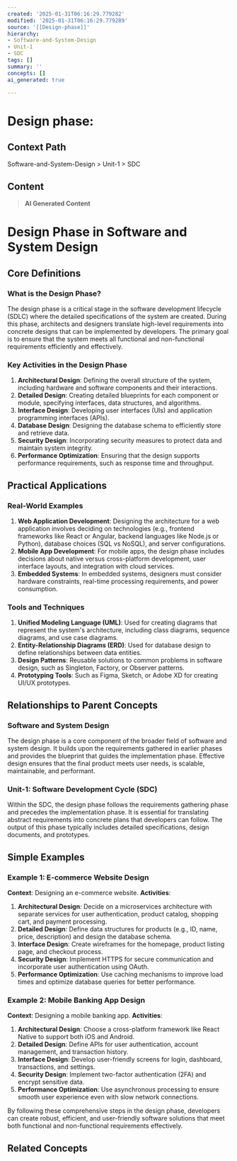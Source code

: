 ```yaml
---
created: '2025-01-31T06:16:29.779282'
modified: '2025-01-31T06:16:29.779289'
source: '[[Design-phase]]'
hierarchy:
- Software-and-System-Design
- Unit-1
- SDC
tags: []
summary: ''
concepts: []
ai_generated: true

---
```


# Design phase:

## Context Path
Software-and-System-Design > Unit-1 > SDC

## Content
> **AI Generated Content**
 # Design Phase in Software and System Design

## Core Definitions

### What is the Design Phase?
The design phase is a critical stage in the software development lifecycle (SDLC) where the detailed specifications of the system are created. During this phase, architects and designers translate high-level requirements into concrete designs that can be implemented by developers. The primary goal is to ensure that the system meets all functional and non-functional requirements efficiently and effectively.

### Key Activities in the Design Phase
1. **Architectural Design**: Defining the overall structure of the system, including hardware and software components and their interactions.
2. **Detailed Design**: Creating detailed blueprints for each component or module, specifying interfaces, data structures, and algorithms.
3. **Interface Design**: Developing user interfaces (UIs) and application programming interfaces (APIs).
4. **Database Design**: Designing the database schema to efficiently store and retrieve data.
5. **Security Design**: Incorporating security measures to protect data and maintain system integrity.
6. **Performance Optimization**: Ensuring that the design supports performance requirements, such as response time and throughput.

## Practical Applications

### Real-World Examples
1. **Web Application Development**: Designing the architecture for a web application involves deciding on technologies (e.g., frontend frameworks like React or Angular, backend languages like Node.js or Python), database choices (SQL vs NoSQL), and server configurations.
2. **Mobile App Development**: For mobile apps, the design phase includes decisions about native versus cross-platform development, user interface layouts, and integration with cloud services.
3. **Embedded Systems**: In embedded systems, designers must consider hardware constraints, real-time processing requirements, and power consumption.

### Tools and Techniques
1. **Unified Modeling Language (UML)**: Used for creating diagrams that represent the system's architecture, including class diagrams, sequence diagrams, and use case diagrams.
2. **Entity-Relationship Diagrams (ERD)**: Used for database design to define relationships between data entities.
3. **Design Patterns**: Reusable solutions to common problems in software design, such as Singleton, Factory, or Observer patterns.
4. **Prototyping Tools**: Such as Figma, Sketch, or Adobe XD for creating UI/UX prototypes.

## Relationships to Parent Concepts

### Software and System Design
The design phase is a core component of the broader field of software and system design. It builds upon the requirements gathered in earlier phases and provides the blueprint that guides the implementation phase. Effective design ensures that the final product meets user needs, is scalable, maintainable, and performant.

### Unit-1: Software Development Cycle (SDC)
Within the SDC, the design phase follows the requirements gathering phase and precedes the implementation phase. It is essential for translating abstract requirements into concrete plans that developers can follow. The output of this phase typically includes detailed specifications, design documents, and prototypes.

## Simple Examples

### Example 1: E-commerce Website Design
**Context**: Designing an e-commerce website.
**Activities**:
1. **Architectural Design**: Decide on a microservices architecture with separate services for user authentication, product catalog, shopping cart, and payment processing.
2. **Detailed Design**: Define data structures for products (e.g., ID, name, price, description) and design the database schema.
3. **Interface Design**: Create wireframes for the homepage, product listing page, and checkout process.
4. **Security Design**: Implement HTTPS for secure communication and incorporate user authentication using OAuth.
5. **Performance Optimization**: Use caching mechanisms to improve load times and optimize database queries for better performance.

### Example 2: Mobile Banking App Design
**Context**: Designing a mobile banking app.
**Activities**:
1. **Architectural Design**: Choose a cross-platform framework like React Native to support both iOS and Android.
2. **Detailed Design**: Define APIs for user authentication, account management, and transaction history.
3. **Interface Design**: Develop user-friendly screens for login, dashboard, transactions, and settings.
4. **Security Design**: Implement two-factor authentication (2FA) and encrypt sensitive data.
5. **Performance Optimization**: Use asynchronous processing to ensure smooth user experience even with slow network connections.

By following these comprehensive steps in the design phase, developers can create robust, efficient, and user-friendly software solutions that meet both functional and non-functional requirements effectively.

## Related Concepts
